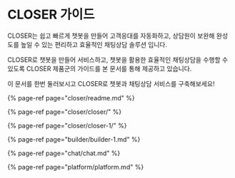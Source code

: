 # CLOSER 가이드

CLOSER는 쉽고 빠르게 챗봇을 만들어 고객응대를 자동화하고, 상담원이 보완해 완성도를 높일 수 있는 편리하고 효율적인 채팅상담 솔루션 입니다.

CLOSER로 챗봇을 만들어 서비스하고, 챗봇을 활용한 효율적인 채팅상담을 수행할 수 있도록 CLOSER 제품군의 가이드를 본 문서를 통해 제공하고 있습니다.

이 문서를 한번 둘러보시고 CLOSER로 챗봇과 채팅상담 서비스를 구축해보세요!

{% page-ref page="closer/readme.md" %}

{% page-ref page="closer/closer/" %}

{% page-ref page="closer/closer-1/" %}

{% page-ref page="builder/builder-1.md" %}

{% page-ref page="chat/chat.md" %}

{% page-ref page="platform/platform.md" %}



